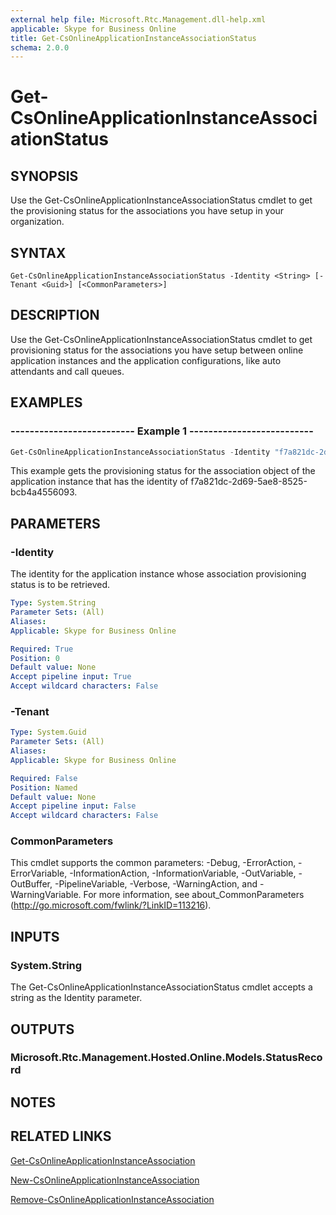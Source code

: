 ```yaml
---
external help file: Microsoft.Rtc.Management.dll-help.xml
applicable: Skype for Business Online
title: Get-CsOnlineApplicationInstanceAssociationStatus
schema: 2.0.0
---
```


# Get-CsOnlineApplicationInstanceAssociationStatus

## SYNOPSIS
Use the Get-CsOnlineApplicationInstanceAssociationStatus cmdlet to get the provisioning status for the associations you have setup in your organization.

## SYNTAX

```
Get-CsOnlineApplicationInstanceAssociationStatus -Identity <String> [-Tenant <Guid>] [<CommonParameters>]
```

## DESCRIPTION
Use the Get-CsOnlineApplicationInstanceAssociationStatus cmdlet to get provisioning status for the associations you have setup between online application instances and the application configurations, like auto attendants and call queues.


## EXAMPLES

### -------------------------- Example 1 --------------------------
```powershell
Get-CsOnlineApplicationInstanceAssociationStatus -Identity "f7a821dc-2d69-5ae8-8525-bcb4a4556093"
```

This example gets the provisioning status for the association object of the application instance that has the identity of f7a821dc-2d69-5ae8-8525-bcb4a4556093.

## PARAMETERS

### -Identity
The identity for the application instance whose association provisioning status is to be retrieved.

```yaml
Type: System.String
Parameter Sets: (All)
Aliases:
Applicable: Skype for Business Online

Required: True
Position: 0
Default value: None
Accept pipeline input: True
Accept wildcard characters: False
```

### -Tenant

```yaml
Type: System.Guid
Parameter Sets: (All)
Aliases:
Applicable: Skype for Business Online

Required: False
Position: Named
Default value: None
Accept pipeline input: False
Accept wildcard characters: False
```

### CommonParameters
This cmdlet supports the common parameters: -Debug, -ErrorAction, -ErrorVariable, -InformationAction, -InformationVariable, -OutVariable, -OutBuffer, -PipelineVariable, -Verbose, -WarningAction, and -WarningVariable. For more information, see about_CommonParameters (http://go.microsoft.com/fwlink/?LinkID=113216).


## INPUTS

### System.String
The Get-CsOnlineApplicationInstanceAssociationStatus cmdlet accepts a string as the Identity parameter.

## OUTPUTS

### Microsoft.Rtc.Management.Hosted.Online.Models.StatusRecord


## NOTES


## RELATED LINKS

[Get-CsOnlineApplicationInstanceAssociation](Get-CsOnlineApplicationInstanceAssociation.md)

[New-CsOnlineApplicationInstanceAssociation](New-CsOnlineApplicationInstanceAssociation.md)

[Remove-CsOnlineApplicationInstanceAssociation](Remove-CsOnlineApplicationInstanceAssociation.md)
